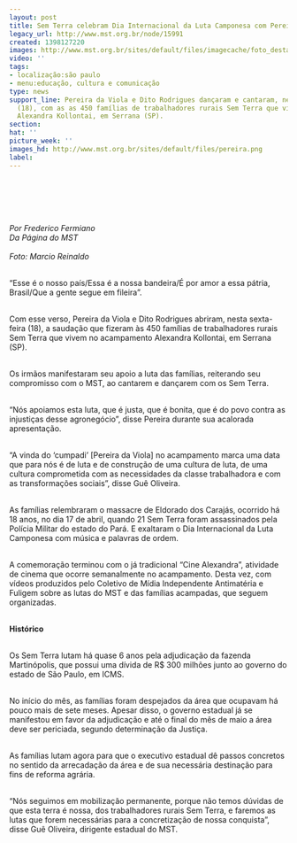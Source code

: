 ```yaml
---
layout: post
title: Sem Terra celebram Dia Internacional da Luta Camponesa com Pereira da Viola
legacy_url: http://www.mst.org.br/node/15991
created: 1398127220
images: http://www.mst.org.br/sites/default/files/imagecache/foto_destaque/pereira.png
video: ''
tags:
- localização:são paulo
- menu:educação, cultura e comunicação
type: news
support_line: Pereira da Viola e Dito Rodrigues dançaram e cantaram, nesta sexta-feira
  (18), com as as 450 famílias de trabalhadores rurais Sem Terra que vivem no acampamento
  Alexandra Kollontai, em Serrana (SP).
section: 
hat: ''
picture_week: ''
images_hd: http://www.mst.org.br/sites/default/files/pereira.png
label: 
---
```

<p>&nbsp;</p><p><img style="margin: 10px;" src="http://www.mst.org.br/sites/default/files/pereira.png" alt=""></p><p><em><br>Por Frederico Fermiano<br>Da Página do MST<br></em><br><em>Foto: Marcio Reinaldo</em></p><p><br>“Esse é o nosso país/Essa é a nossa bandeira/É por amor a essa pátria, Brasil/Que a gente segue em fileira”.&nbsp;</p><p><br>Com esse verso, Pereira da Viola e Dito Rodrigues abriram, nesta sexta-feira (18), a saudação que fizeram às 450 famílias de trabalhadores rurais Sem Terra que vivem no acampamento Alexandra Kollontai, em Serrana (SP).&nbsp;</p><p><br>Os irmãos manifestaram seu apoio a luta das famílias, reiterando seu compromisso com o MST, ao cantarem e dançarem com os Sem Terra.&nbsp;</p><p><br>“Nós apoiamos esta luta, que é justa, que é bonita, que é do povo contra as injustiças desse agronegócio”, disse Pereira durante sua acalorada apresentação.&nbsp;</p><p><br>“A vinda do ‘cumpadi’ [Pereira da Viola] no acampamento marca uma data que para nós é de luta e de construção de uma cultura de luta, de uma cultura comprometida com as necessidades da classe trabalhadora e com as transformações sociais”, disse Guê Oliveira.&nbsp;</p><p><br>As famílias relembraram o massacre de Eldorado dos Carajás, ocorrido há 18 anos, no dia 17 de abril, quando 21 Sem Terra foram assassinados pela Polícia Militar do estado do Pará. E exaltaram o Dia Internacional da Luta Camponesa com música e palavras de ordem.</p><p><br>A comemoração terminou com o já tradicional “Cine Alexandra”, atividade de cinema que ocorre semanalmente no acampamento. Desta vez, com vídeos produzidos pelo Coletivo de Mídia Independente Antimatéria e Fuligem sobre as lutas do MST e das famílias acampadas, que seguem organizadas.&nbsp;</p><p><br><strong>Histórico&nbsp;</strong></p><p><br>Os Sem Terra lutam há quase 6 anos pela adjudicação da fazenda Martinópolis, que possui uma dívida de R$ 300 milhões junto ao governo do estado de São Paulo, em ICMS.&nbsp;</p><p><br>No início do mês, as famílias foram despejados da área que ocupavam há pouco mais de sete meses. Apesar disso, o governo estadual já se manifestou em favor da adjudicação e até o final do mês de maio a área deve ser periciada, segundo determinação da Justiça.&nbsp;</p><p><br>As famílias lutam agora para que o executivo estadual dê passos concretos no sentido da arrecadação da área e de sua necessária destinação para fins de reforma agrária.&nbsp;</p><p><br>“Nós seguimos em mobilização permanente, porque não temos dúvidas de que esta terra é nossa, dos trabalhadores rurais Sem Terra, e faremos as lutas que forem necessárias para a concretização de nossa conquista”, disse Guê Oliveira, dirigente estadual do MST.&nbsp;</p>
